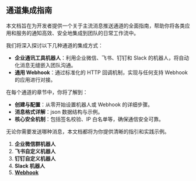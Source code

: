 ## 通道集成指南

本文档旨在为开发者提供一个关于主流消息推送通道的全面指南，帮助你将各类应用和服务的通知高效、安全地集成到团队的日常工作流中。

我们将深入探讨以下几种通道的集成方式：

*   **企业通讯工具机器人**：利用企业微信、飞书、钉钉和 Slack 的机器人，将自动化消息无缝嵌入团队沟通。
*   **通用 Webhook**：通过标准化的 HTTP 回调机制，实现与任何支持 Webhook 的应用进行对接。

在每个通道的章节中，你将了解到：

*   **创建与配置**：从零开始设置机器人或 Webhook 的详细步骤。
*   **消息格式详解**：json 数据结构与示例。
*   **核心安全机制**：包括签名校验、IP 白名单等，确保通信安全可靠。

无论你需要发送哪种消息，本文档都将为你提供清晰的指引和实践示例。

1. **企业微信群机器人**
2. **飞书自定义机器人**
3. **钉钉自定义机器人**
4. **Slack 机器人**
5. **[Webhook](webhook.md)**